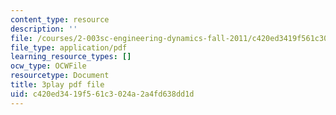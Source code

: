 ```yaml
---
content_type: resource
description: ''
file: /courses/2-003sc-engineering-dynamics-fall-2011/c420ed3419f561c3024a2a4fd638dd1d_OxcCPTc_bXw.pdf
file_type: application/pdf
learning_resource_types: []
ocw_type: OCWFile
resourcetype: Document
title: 3play pdf file
uid: c420ed34-19f5-61c3-024a-2a4fd638dd1d
---
```

